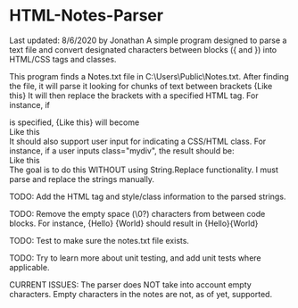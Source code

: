# HTML-Notes-Parser
Last updated: 8/6/2020 by Jonathan
A simple program designed to parse a text file and convert designated characters between blocks ({ and }) into HTML/CSS tags and classes. 

This program finds a Notes.txt file in C:\Users\Public\Notes.txt.
After finding the file, it will parse it looking for chunks of text between brackets {Like this}
It will then replace the brackets with a specified HTML tag. For instance, if <div> is specified, {Like this} will become <div>Like this</div>
It should also support user input for indicating a CSS/HTML class.
For instance, if a user inputs class="mydiv", the result should be: <div class="mydiv">Like this</div>
The goal is to do this WITHOUT using String.Replace functionality. I must parse and replace the strings manually.

TODO: Add the HTML tag and style/class information to the parsed strings.

TODO: Remove the empty space (\0?) characters from between code blocks. For instance, {Hello}  {World} should result in {Hello}{World}

TODO: Test to make sure the notes.txt file exists.

TODO: Try to learn more about unit testing, and add unit tests where applicable.

CURRENT ISSUES: The parser does NOT take into account empty characters. Empty characters in the notes are not, as of yet, supported.
